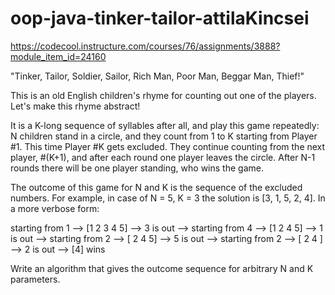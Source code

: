 # oop-java-tinker-tailor-attilaKincsei
https://codecool.instructure.com/courses/76/assignments/3888?module_item_id=24160

"Tinker, Tailor,
Soldier, Sailor,
Rich Man, Poor Man,
Beggar Man, Thief!"

This is an old English children's rhyme for counting out one of the players. Let's make this rhyme abstract!

It is a K-long sequence of syllables after all, and play this game repeatedly: N children stand in a circle, and they count from 1 to K starting from Player #1. This time Player #K gets excluded. They continue counting from the next player, #(K+1), and after each round one player leaves the circle. After N-1 rounds there will be one player standing, who wins the game.

The outcome of this game for N and K is the sequence of the excluded numbers. For example, in case of N = 5, K = 3 the solution is [3, 1, 5, 2, 4]. In a more verbose form:

starting from 1 --> [1 2 3 4 5] --> 3 is out -->
starting from 4 --> [1 2    4 5] --> 1 is out --> 
starting from 2 --> [   2    4 5] --> 5 is out --> 
starting from 2 --> [   2    4   ] --> 2 is out --> [4] wins

Write an algorithm that gives the outcome sequence for arbitrary N and K parameters.
